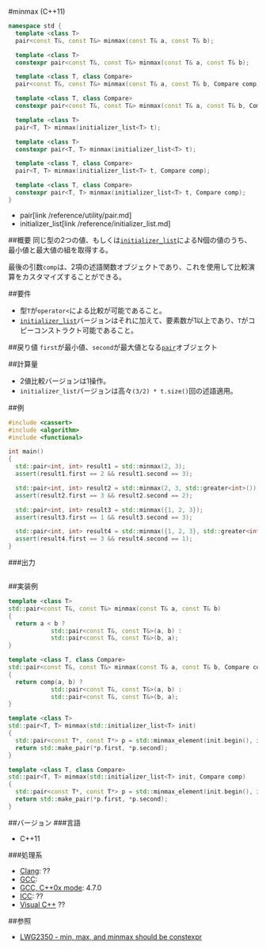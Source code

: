 #minmax (C++11)
```cpp
namespace std {
  template <class T>
  pair<const T&, const T&> minmax(const T& a, const T& b);                         // (1) C++11

  template <class T>
  constexpr pair<const T&, const T&> minmax(const T& a, const T& b);               // (1) C++14

  template <class T, class Compare>
  pair<const T&, const T&> minmax(const T& a, const T& b, Compare comp);           // (2) C++11

  template <class T, class Compare>
  constexpr pair<const T&, const T&> minmax(const T& a, const T& b, Compare comp); // (2) C++14

  template <class T>
  pair<T, T> minmax(initializer_list<T> t);                                        // (3) C++11

  template <class T>
  constexpr pair<T, T> minmax(initializer_list<T> t);                              // (3) C++14

  template <class T, class Compare>
  pair<T, T> minmax(initializer_list<T> t, Compare comp);                          // (4) C++11

  template <class T, class Compare>
  constexpr pair<T, T> minmax(initializer_list<T> t, Compare comp);                // (4) C++14
}
```
* pair[link /reference/utility/pair.md]
* initializer_list[link /reference/initializer_list.md]

##概要
同じ型の2つの値、もしくは[`initializer_list`](/reference/initializer_list.md)によるN個の値のうち、最小値と最大値の組を取得する。

最後の引数`comp`は、2項の述語関数オブジェクトであり、これを使用して比較演算をカスタマイズすることができる。


##要件
- 型`T`が`operator<`による比較が可能であること。
- [`initializer_list`](/reference/initializer_list.md)バージョンはそれに加えて、要素数が1以上であり、`T`がコピーコンストラクト可能であること。


##戻り値
`first`が最小値、`second`が最大値となる[`pair`](/reference/utility/pair.md)オブジェクト


##計算量
- 2値比較バージョンは1操作。
- `initializer_list`バージョンは高々`(3/2) * t.size()`回の述語適用。


##例
```cpp
#include <cassert>
#include <algorithm>
#include <functional>

int main()
{
  std::pair<int, int> result1 = std::minmax(2, 3);
  assert(result1.first == 2 && result1.second == 3);

  std::pair<int, int> result2 = std::minmax(2, 3, std::greater<int>());
  assert(result2.first == 3 && result2.second == 2);

  std::pair<int, int> result3 = std::minmax({1, 2, 3});
  assert(result3.first == 1 && result3.second == 3);

  std::pair<int, int> result4 = std::minmax({1, 2, 3}, std::greater<int>());
  assert(result4.first == 3 && result4.second == 1);
}
```


###出力
```
```


##実装例
```cpp
template <class T>
std::pair<const T&, const T&> minmax(const T& a, const T& b)
{
  return a < b ?
            std::pair<const T&, const T&>(a, b) :
            std::pair<const T&, const T&>(b, a);
}

template <class T, class Compare>
std::pair<const T&, const T&> minmax(const T& a, const T& b, Compare comp)
{
  return comp(a, b) ?
            std::pair<const T&, const T&>(a, b) :
            std::pair<const T&, const T&>(b, a);
}

template <class T>
std::pair<T, T> minmax(std::initializer_list<T> init)
{
  std::pair<const T*, const T*> p = std::minmax_element(init.begin(), init.end());
  return std::make_pair(*p.first, *p.second);
}

template <class T, class Compare>
std::pair<T, T> minmax(std::initializer_list<T> init, Compare comp)
{
  std::pair<const T*, const T*> p = std::minmax_element(init.begin(), init.end(), comp);
  return std::make_pair(*p.first, *p.second);
}
```


##バージョン
###言語
- C++11


###処理系
- [Clang](/implementation#clang.md): ??
- [GCC](/implementation#gcc.md): 
- [GCC, C++0x mode](/implementation#gcc.md): 4.7.0
- [ICC](/implementation#icc.md): ??
- [Visual C++](/implementation#visual_cpp.md) ??


##参照
- [LWG2350 - min, max, and minmax should be constexpr](http://cplusplus.github.io/LWG/lwg-defects.html#2350)

